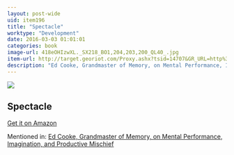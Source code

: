 ```yaml
---
layout: post-wide
uid: item196
title: "Spectacle"
worktype: "Development"
date: 2016-03-03 01:01:01
categories: book
image-url: 418eOHIzwXL._SX218_BO1,204,203,200_QL40_.jpg
item-url: http://target.georiot.com/Proxy.ashx?tsid=14707&GR_URL=http%3A%2F%2Fwww.amazon.com%2FSpectacle-David-Rockwell%2Fdp%2F0714845744%2F
description: "Ed Cooke, Grandmaster of Memory, on Mental Performance, Imagination, and Productive Mischief"
---
```

<a href="http://target.georiot.com/Proxy.ashx?tsid=14707&GR_URL=http%3A%2F%2Fwww.amazon.com%2FSpectacle-David-Rockwell%2Fdp%2F0714845744%2F" target="blank"><img src="../../../../img/thumbs/418eOHIzwXL._SX218_BO1,204,203,200_QL40_.jpg" class="prod-img"></a>
<h2>Spectacle</h2>
<p><a href="http://target.georiot.com/Proxy.ashx?tsid=14707&GR_URL=http%3A%2F%2Fwww.amazon.com%2FSpectacle-David-Rockwell%2Fdp%2F0714845744%2F" target="blank">Get it on Amazon</a><p>
<p>Mentioned in: <a href="http://fourhourworkweek.com/2014/12/30/ed-cooke/" target="blank">Ed Cooke, Grandmaster of Memory, on Mental Performance, Imagination, and Productive Mischief</a></p>
